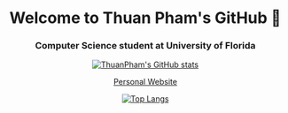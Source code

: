 <h1 align="center"> Welcome to Thuan Pham's GitHub 👋 </h1>
<h3 align="center"> Computer Science student at University of Florida </h3>


<div align = "center">

[![ThuanPham's GitHub stats](https://github-readme-stats.vercel.app/api?username=thuanpham7&count_private=true)](https://github.com/anuraghazra/github-readme-stats)

<p><a href = "https://www.thuanpham.me/">Personal Website </a></p>

[![Top Langs](https://github-readme-stats.vercel.app/api/top-langs/?username=thuanpham7&layout=compact)](https://github.com/anuraghazra/github-readme-stats)

</div>

